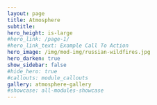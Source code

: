 ```yaml
---
layout: page
title: Atmosphere
subtitle: 
hero_height: is-large
#hero_link: /page-1/
#hero_link_text: Example Call To Action
hero_image: /img/mod-img/russian-wildfires.jpg
hero_darken: true
show_sidebar: false
#hide_hero: true
#callouts: module_callouts
gallery: atmosphere-gallery
#showcase: all-modules-showcase
---
```

